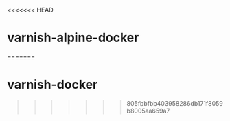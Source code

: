 <<<<<<< HEAD
# varnish-alpine-docker
=======
# varnish-docker
>>>>>>> 805fbbfbb403958286db171f8059b8005aa659a7
